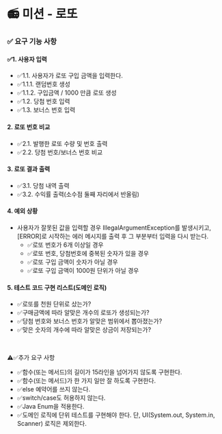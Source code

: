 # 📻 미션 - 로또

### ✅ 요구 기능 사항
#### ✅1. 사용자 입력
- ✅1.1. 사용자가 로또 구입 금액을 입력한다.   
- ✅1.1.1. 랜덤번호 생성
- ✅1.1.2. 구입금액 / 1000 만큼 로또 생성
- ✅1.2. 당첨 번호 입력
- ✅1.3. 보너스 번호 입력

#### 2. 로또 번호 비교
- ✅2.1. 발행한 로또 수량 및 번호 출력
- ✅2.2. 당첨 번호/보너스 번호 비교

#### 3. 로또 결과 출력
- ✅3.1. 당첨 내역 출력
- ✅3.2. 수익률 출력(소수점 둘째 자리에서 반올림)

#### 4. 예외 상황
- 사용자가 잘못된 값을 입력할 경우 IllegalArgumentException를 발생시키고,[ERROR]로 시작하는 에러 메시지를 출력 후 그 부분부터 입력을 다시 받는다.
    - ✅로또 번호가 6개 이상일 경우
    - ✅로또 번호, 당첨번호에 중복된 숫자가 있을 경우
    - ✅로또 구입 금액이 숫자가 아닐 경우
    - ✅로또 구입 금액이 1000원 단위가 아닐 경우

#### 5. 테스트 코드 구현 리스트(도메인 로직)
- ✅로또를 천원 단위로 샀는가?
- ✅구매금액에 따라 알맞은 개수의 로또가 생성되는가?
- ✅당첨 번호와 보너스 번호가 알맞은 범위에서 뽑아졌는가?
- ✅맞은 숫자의 개수에 따라 알맞은 상금이 저장되는가?
    
<br>

⚠️✅추가 요구 사항
- ✅함수(또는 메서드)의 길이가 15라인을 넘어가지 않도록 구현한다.
- ✅함수(또는 메서드)가 한 가지 일만 잘 하도록 구현한다.
- ✅else 예약어를 쓰지 않는다.
- ✅switch/case도 허용하지 않는다.
- ✅Java Enum을 적용한다.
- ✅도메인 로직에 단위 테스트를 구현해야 한다. 단, UI(System.out, System.in, Scanner) 로직은 제외한다.